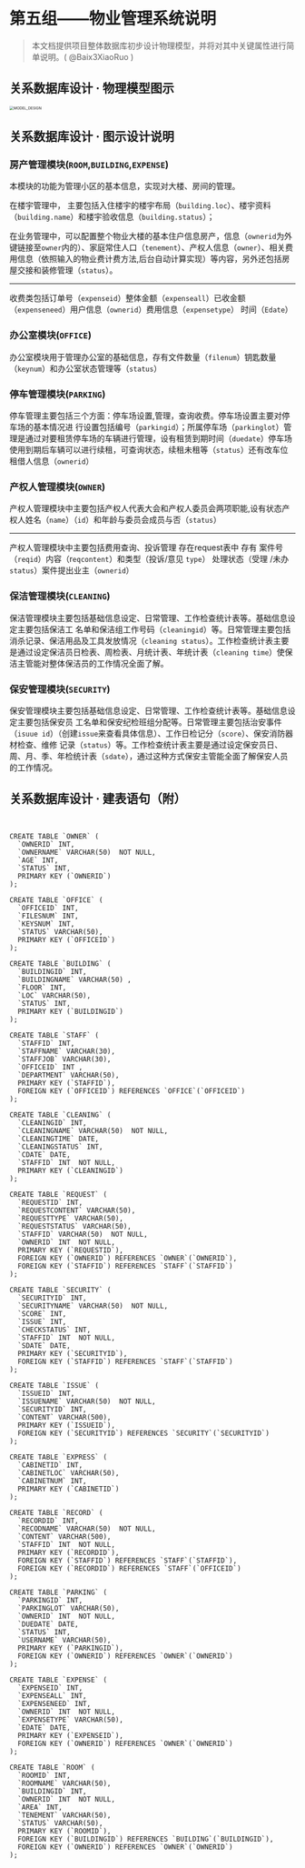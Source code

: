 # 第五组——物业管理系统说明

>   本文档提供项目整体数据库初步设计物理模型，并将对其中关键属性进行简单说明。( @Baix3XiaoRuo )

## 关系数据库设计 · 物理模型图示

<img src="5-%E7%89%A9%E4%B8%9A%E7%AE%A1%E7%90%86%E7%B3%BB%E7%BB%9F%E8%AF%B4%E6%98%8E.assets/MODEL_DESIGN.png" alt="MODEL_DESIGN" style="zoom:45%;" />

## 关系数据库设计 · 图示设计说明

### 房产管理模块(`ROOM`,`BUILDING`,`EXPENSE`)

本模块的功能为管理小区的基本信息，实现对大楼、房间的管理。

在楼宇管理中， 主要包括入住楼宇的楼宇布局（`building.loc`）、楼宇资料（`building.name`）和楼宇验收信息（`building.status`）；

在业务管理中，可以配置整个物业大楼的基本住户信息房产，信息（`ownerid`为外键链接至`owner`内的）、家庭常住人口（`tenement`）、产权人信息（`owner`）、相关费用信息（依照输入的物业费计费方法,后台自动计算实现）等内容，另外还包括房屋交接和装修管理（`status`）。

---

收费类包括订单号（`expenseid`）整体金额（`expenseall`）已收金额（`expenseneed`）用户信息（`ownerid`）费用信息（`expensetype`） 时间（`Edate`）

### 办公室模块(`OFFICE`)

办公室模块用于管理办公室的基础信息，存有文件数量（`filenum`）钥匙数量（`keynum`）和办公室状态管理等（`status`）

### 停车管理模块(`PARKING`)

停车管理主要包括三个方面：停车场设置,管理，查询收费。停车场设置主要对停车场的基本情况进 行设置包括编号（`parkingid`）；所属停车场（`parkinglot`）管理是通过对要租赁停车场的车辆进行管理，设有租赁到期时间（`duedate`）停车场使用到期后车辆可以进行续租，可查询状态，续租未租等（`status`）还有改车位租借人信息（`ownerid`）

### 产权人管理模块(`OWNER`)

产权人管理模块中主要包括产权人代表大会和产权人委员会两项职能,设有状态产权人姓名（`name`）（`id`）和年龄与委员会成员与否（`status`） 

----

产权人管理模块中主要包括费用查询、投诉管理  存在request表中 存有 案件号（`reqid`）内容（r`eqcontent`）和类型（投诉/意见 `type`） 处理状态（受理 /未办` status`）案件提出业主（`ownerid`）

### 保洁管理模块(`CLEANING`)

保洁管理模块主要包括基础信息设定、日常管理、工作检查统计表等。基础信息设定主要包括保洁工 名单和保洁组工作号码（`cleaningid`）等。日常管理主要包括消杀记录、保洁用品及工具发放情况（`cleaning status`）。工作检查统计表主要 是通过设定保洁员日检表、周检表、月统计表、年统计表（`cleaning time`）使保洁主管能对整体保洁员的工作情况全面了解。

### 保安管理模块(`SECURITY`)

保安管理模块主要包括基础信息设定、日常管理、工作检查统计表等。基础信息设定主要包括保安员 工名单和保安纪检班组分配等。日常管理主要包括治安事件（`isuue id`）（创建`issue`来查看具体信息）、工作日检记分（`score`）、保安消防器材检查、维修 记录（`status`）等。工作检查统计表主要是通过设定保安员日、周、月、季、年检统计表（`sdate`），通过这种方式保安主管能全面了解保安人员的工作情况。  

## 关系数据库设计 · 建表语句（附）

```mysql


CREATE TABLE `OWNER` (
  `OWNERID` INT,
  `OWNERNAME` VARCHAR(50)  NOT NULL,
  `AGE` INT,
  `STATUS` INT,
  PRIMARY KEY (`OWNERID`)
);

CREATE TABLE `OFFICE` (
  `OFFICEID` INT,
  `FILESNUM` INT,
  `KEYSNUM` INT,
  `STATUS` VARCHAR(50),
  PRIMARY KEY (`OFFICEID`)
);

CREATE TABLE `BUILDING` (
  `BUILDINGID` INT,
  `BUILDINGNAME` VARCHAR(50) ,
  `FLOOR` INT,
  `LOC` VARCHAR(50),
  `STATUS` INT,
  PRIMARY KEY (`BUILDINGID`)
);

CREATE TABLE `STAFF` (
  `STAFFID` INT,
  `STAFFNAME` VARCHAR(30),
  `STAFFJOB` VARCHAR(30),
  `OFFICEID` INT ,
  `DEPARTMENT` VARCHAR(50),
  PRIMARY KEY (`STAFFID`),
  FOREIGN KEY (`OFFICEID`) REFERENCES `OFFICE`(`OFFICEID`)
);

CREATE TABLE `CLEANING` (
  `CLEANINGID` INT,
  `CLEANINGNAME` VARCHAR(50)  NOT NULL,
  `CLEANINGTIME` DATE,
  `CLEANINGSTATUS` INT,
  `CDATE` DATE,
  `STAFFID` INT  NOT NULL,
  PRIMARY KEY (`CLEANINGID`)
);

CREATE TABLE `REQUEST` (
  `REQUESTID` INT,
  `REQUESTCONTENT` VARCHAR(50),
  `REQUESTTYPE` VARCHAR(50),
  `REQUESTSTATUS` VARCHAR(50),
  `STAFFID` VARCHAR(50)  NOT NULL,
  `OWNERID` INT  NOT NULL,
  PRIMARY KEY (`REQUESTID`),
  FOREIGN KEY (`OWNERID`) REFERENCES `OWNER`(`OWNERID`),
  FOREIGN KEY (`STAFFID`) REFERENCES `STAFF`(`STAFFID`)
);

CREATE TABLE `SECURITY` (
  `SECURITYID` INT,
  `SECURITYNAME` VARCHAR(50)  NOT NULL,
  `SCORE` INT,
  `ISSUE` INT,
  `CHECKSTATUS` INT,
  `STAFFID` INT  NOT NULL,
  `SDATE` DATE,
  PRIMARY KEY (`SECURITYID`),
  FOREIGN KEY (`STAFFID`) REFERENCES `STAFF`(`STAFFID`)
);

CREATE TABLE `ISSUE` (
  `ISSUEID` INT,
  `ISSUENAME` VARCHAR(50)  NOT NULL,
  `SECURITYID` INT,
  `CONTENT` VARCHAR(500),
  PRIMARY KEY (`ISSUEID`),
  FOREIGN KEY (`SECURITYID`) REFERENCES `SECURITY`(`SECURITYID`)
);

CREATE TABLE `EXPRESS` (
  `CABINETID` INT,
  `CABINETLOC` VARCHAR(50),
  `CABINETNUM` INT,
  PRIMARY KEY (`CABINETID`)
);

CREATE TABLE `RECORD` (
  `RECORDID` INT,
  `RECODNAME` VARCHAR(50)  NOT NULL,
  `CONTENT` VARCHAR(500),
  `STAFFID` INT  NOT NULL,
  PRIMARY KEY (`RECORDID`),
  FOREIGN KEY (`STAFFID`) REFERENCES `STAFF`(`STAFFID`),
  FOREIGN KEY (`RECORDID`) REFERENCES `STAFF`(`OFFICEID`)
);

CREATE TABLE `PARKING` (
  `PARKINGID` INT,
  `PARKINGLOT` VARCHAR(50),
  `OWNERID` INT  NOT NULL,
  `DUEDATE` DATE,
  `STATUS` INT,
  `USERNAME` VARCHAR(50),
  PRIMARY KEY (`PARKINGID`),
  FOREIGN KEY (`OWNERID`) REFERENCES `OWNER`(`OWNERID`)
);

CREATE TABLE `EXPENSE` (
  `EXPENSEID` INT,
  `EXPENSEALL` INT,
  `EXPENSENEED` INT,
  `OWNERID` INT  NOT NULL,
  `EXPENSETYPE` VARCHAR(50),
  `EDATE` DATE,
  PRIMARY KEY (`EXPENSEID`),
  FOREIGN KEY (`OWNERID`) REFERENCES `OWNER`(`OWNERID`)
);

CREATE TABLE `ROOM` (
  `ROOMID` INT,
  `ROOMNAME` VARCHAR(50),
  `BUILDINGID` INT,
  `OWNERID` INT  NOT NULL,
  `AREA` INT,
  `TENEMENT` VARCHAR(50),
  `STATUS` VARCHAR(50),
  PRIMARY KEY (`ROOMID`),
  FOREIGN KEY (`BUILDINGID`) REFERENCES `BUILDING`(`BUILDINGID`),
  FOREIGN KEY (`OWNERID`) REFERENCES `OWNER`(`OWNERID`)
);
```



​                                                                                                                            

​																																														





 

 
